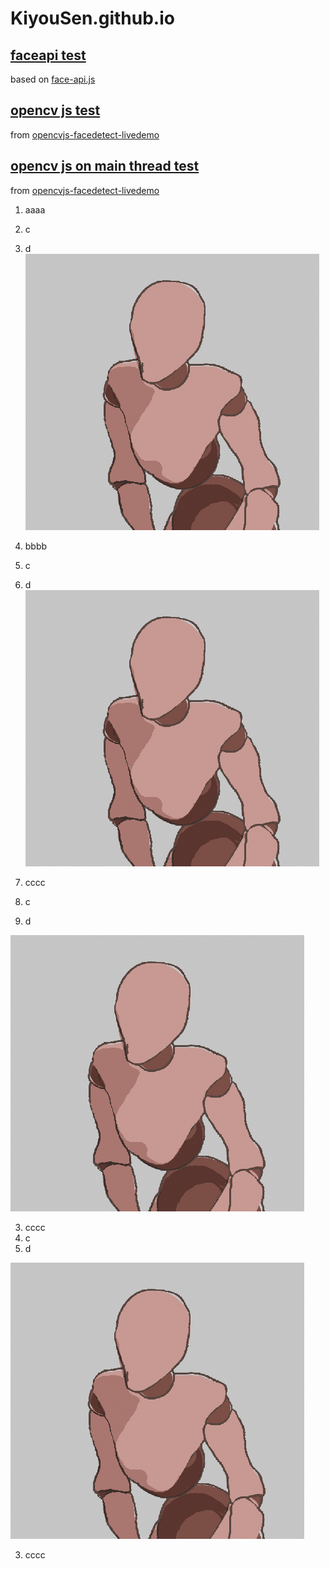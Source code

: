 # KiyouSen.github.io

## [faceapi test](https://kiyousen.github.io/faceapi/)

based on [face-api.js](https://github.com/justadudewhohacks/face-api.js)

## [opencv js test](https://kiyousen.github.io/cvjs/)

from [opencvjs-facedetect-livedemo](https://github.com/mecab/opencvjs-facedetect-livedemo)

## [opencv js on main thread test](https://kiyousen.github.io/cvjs_mainthread/)

from [opencvjs-facedetect-livedemo](https://github.com/mecab/opencvjs-facedetect-livedemo)

1. aaaa
  1. c
  2. d
![sample](res/sample.png)
2. bbbb
  1. c
  2. d
![sample](res/sample.png)

3. cccc
  1. c
  2. d
<img src="res/sample.png">

3. cccc
  1. c
  2. d
<img src="res/sample.png"/>

3. cccc


